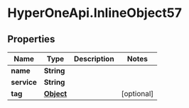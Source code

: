 # HyperOneApi.InlineObject57

## Properties
Name | Type | Description | Notes
------------ | ------------- | ------------- | -------------
**name** | **String** |  | 
**service** | **String** |  | 
**tag** | [**Object**](.md) |  | [optional] 


